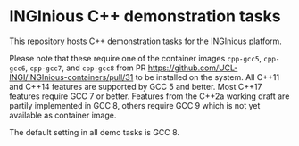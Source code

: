 INGInious C++ demonstration tasks
=================================

This repository hosts C++ demonstration tasks for the INGInious platform.

Please note that these require one of the container images `cpp-gcc5`, `cpp-gcc6`, `cpp-gcc7`, and `cpp-gcc8` from PR https://github.com/UCL-INGI/INGInious-containers/pull/31 to be installed on the system. All C++11 and C++14 features are supported by GCC 5 and better. Most C++17 features require GCC 7 or better. Features from the C++2a working draft are partily implemented in GCC 8, others require GCC 9 which is not yet available as container image.

The default setting in all demo tasks is GCC 8.
